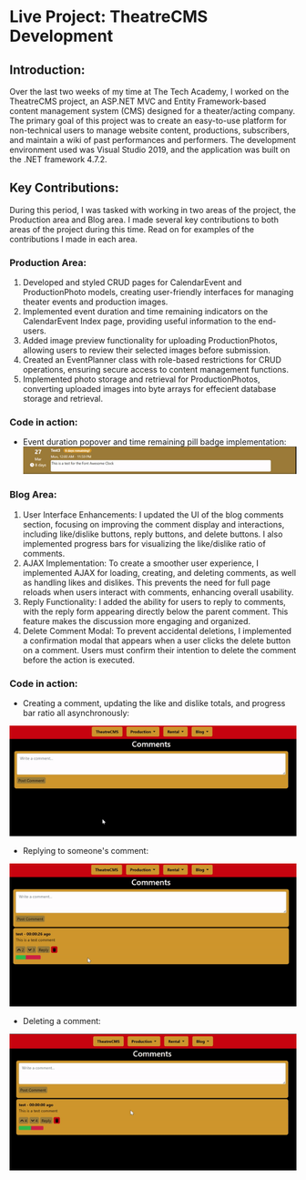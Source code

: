# Live Project: TheatreCMS Development
## Introduction:
Over the last two weeks of my time at The Tech Academy, I worked on the TheatreCMS project, an ASP.NET MVC and Entity Framework-based content management system (CMS) designed for a theater/acting company. The primary goal of this project was to create an easy-to-use platform for non-technical users to manage website content, productions, subscribers, and maintain a wiki of past performances and performers. The development environment used was Visual Studio 2019, and the application was built on the .NET framework 4.7.2.

## Key Contributions:
During this period, I was tasked with working in two areas of the project, the Production area and Blog area. I made several key contributions to both areas of the project during this time. Read on for examples of the contributions I made in each area.

### Production Area:

1. Developed and styled CRUD pages for CalendarEvent and ProductionPhoto models, creating user-friendly interfaces for managing theater events and production images.
2. Implemented event duration and time remaining indicators on the CalendarEvent Index page, providing useful information to the end-users.
3. Added image preview functionality for uploading ProductionPhotos, allowing users to review their selected images before submission.
4. Created an EventPlanner class with role-based restrictions for CRUD operations, ensuring secure access to content management functions.
5. Implemented photo storage and retrieval for ProductionPhotos, converting uploaded images into byte arrays for effecient database storage and retrieval.

### Code in action:
- Event duration popover and time remaining pill badge implementation:
![EventDurationGif](https://github.com/jmduea/TheatreCMS3/blob/main/Production/EventDuration.gif)
### Blog Area:
 
1. User Interface Enhancements: I updated the UI of the blog comments section, focusing on improving the comment display and interactions, including like/dislike buttons, reply buttons, and delete buttons. I also implemented progress bars for visualizing the like/dislike ratio of comments.
2. AJAX Implementation: To create a smoother user experience, I implemented AJAX for loading, creating, and deleting comments, as well as handling likes and dislikes. This prevents the need for full page reloads when users interact with comments, enhancing overall usability.
3. Reply Functionality: I added the ability for users to reply to comments, with the reply form appearing directly below the parent comment. This feature makes the discussion more engaging and organized.
4. Delete Comment Modal: To prevent accidental deletions, I implemented a confirmation modal that appears when a user clicks the delete button on a comment. Users must confirm their intention to delete the comment before the action is executed.

### Code in action:
- Creating a comment, updating the like and dislike totals, and progress bar ratio all asynchronously:

![CreateCommentGif](https://github.com/jmduea/TheatreCMS3/blob/main/Blog/CreateComment.gif)

- Replying to someone's comment:

![CreateReplyGif](https://github.com/jmduea/TheatreCMS3/blob/main/Blog/CreateReply.gif)

- Deleting a comment:

![DeleteCommentGif](https://github.com/jmduea/TheatreCMS3/blob/main/Blog/DeleteComment.gif)
